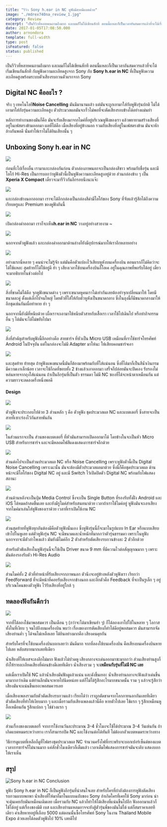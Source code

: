 ```yaml
---
title: "รีวิว Sony h.ear in NC หูฟังมีสายมีแบตด้วย"
image: "./mdrex740na_review_1.jpg"
category: Review
excerpt: "เป็นรีวิวที่หลายคนถามถึงมาก และผมก็ไม่ได้เขียนสักที ตอนนี้แหละก็เป็นเวลาอันสมควรแล้วที่จะได้เริ่มเขียนกันสักที กับหูฟังความละเอียดสูงจาก Sony กับ Sony h.ear in NC"
date: 2017-01-05T17:08:50.000
author: arnondora
template: full-width
type: post
isFeatured: false
status: published
---
```


เป็นรีวิวที่หลายคนถามถึงมาก และผมก็ไม่ได้เขียนสักที ตอนนี้แหละก็เป็นเวลาอันสมควรแล้วที่จะได้เริ่มเขียนกันสักที กับหูฟังความละเอียดสูงจาก Sony กับ **Sony h.ear in NC** ที่เป็นหูฟังความละเอียดสูงพร้อมระบบตัวเสียงรบกวนตัวแรกจาก Sony

## Digital NC คืออะไร ?
จริง ๆ เทคโนโลยี**Noise Cancelling** มันมีมานานแล้ว แต่มันจะถูกเอามาใส่กับหูฟังรุ่นปกติ ไม่ได้เอามาใส่กับรุ่นความละเอียดสูง ตัวประมวลผลมันจะเร็วไม่พอที่จะตัดเสียงรอบข้างได้อย่างแม่นยำ

หลักการทำงานของมันก็คือ มันจะรับเสียงมาจากไมค์ที่อยู่บริเวณหูฟังของเรา แล้วพยายามสร้างเสียงที่อยู่ในเฟสตรงข้ามออกมา ผลที่ได้คือ เมื่อเสียงที่อยู่ข้างนอก รวมกับเสียงที่อยู่ในเฟสตรงข้าม มันจะหักล้างกันพอดี นั่นทำให้เราไม่ได้ยินเสียงนั้น ๆ

## Unboxing Sony h.ear in NC
![](./mdrex740na_review_14.jpg)

ก่อนที่ะไปเรื่องอื่น เรามาแกะกล่องกันก่อน ตัวกล่องภาพนอกจะเป็นกล่องสีขาว พร้อมกับชื่อรุ่น และมีโลโก้ Hi-Res เป็นการบอกว่าหูฟังตัวนี้เป็นหูฟังความละเอียดสูงอยู่ด้วย ส่วนกล่องข้าง ๆ เป็น **Xperia X Compact** เดี๋ยวจะมารีวิวกันอีกรอบนึงนะแจ๊ะ

![](./mdrex740na_review_15.jpg)

แกะกล่องข้างนอกออกมา เราจะได้อีกกล่องเป็นกล่องสีดำมีโลโก้ของ Sony ที่จับแล้วรู้สึกได้ถึงความเรียบหรูและ Premium ของหูฟังอันนี้

![](./mdrex740na_review_16.jpg)

เปิดกล่องดำออกมา เราก็จะเห็น**h.ear in NC** วางอยู่อย่างสวยงาม ~

![](./mdrex740na_review_17.jpg)

นอกจากตัวหูฟังแล้ว แกะกล่องดำออกมาด้านล่างก็ยังมีอุปกรณ์มากให้เราอีกหลายอย่าง

![](./mdrex740na_review_18.jpg)

อย่างแรกนี่หลาย ๆ คนน่าจะไม่รู้จัก แต่มันคือตัวแปลงไว้เสียบหูหังบนเครื่องบิน ตอนแรกก็ไม่คิดว่าจะได้ใช้แหละ สุดท้ายก็ได้ใช้อยู่ดี ฮ่า ๆ เสียงเวลาใช้บนเครื่องบินก็โอเค อยู่ในคุณภาพที่พอรับได้อยู่ เดี๋ยวจะมาอธิบายในช่วงต่อไป

![](./mdrex740na_review_20.jpg)

สิ่งที่ขาดไม่ได้คือ จุกหูฟังขนาดต่าง ๆ เพราะขนาดหูคนเราไม่เท่ากันเลยต้องทำจุกเปลี่ยนมาให้ โดยมีขนาดละคู่ ตั้งแต่เล็กไปจนใหญ่ โดยตัวที่ใส่ให้กับตัวหูหังเป็นขนาดกลาง ซึ่งในถุงนี้ก็มีขนาดกลางมาให้อีกชุดเช่นกันเผื่อทำหาย ฮ่า ๆ

นอกจากนี้ยังมีที่หนีบด้วย เผื่อเราจะเอามาใช้หนีบตัวสายกับเสื้อเรา เวลาใช้ไปเดินไป หรือทำกิจกรรมอื่น ๆ ได้มันจะได้ไม่ขยับไปมา

![](./DSC_1523.jpg)

สิ่งที่สำคัญสำหรับหูฟังนี้อีกอย่างคือ สายชาร์จ ที่หัวเป็น Micro USB เหมือนที่เราใช้ชาร์จโทรศัพท์ Android ในปัจจุบัน แต่ในกล่องจะไม่มี Adapter มาให้นะ ให้เสียบคอมชาร์จเอา

![](./mdrex740na_review_19.jpg)

และสุดท้าย ท้ายสุด ถ้าหูฟังแพงขนาดนี้มันก็ต้องมาพร้อมกับที่ใส่แน่นอน ซึ่งที่ได้มาก็เป็นสีน้ำเงินกรม มีความเงาเล็กน้อย เวลาจะใช้ก็กดที่ขอบทั้ง 2 ข้างแล้วเอาออกมา เสร็จก็ปล่อยมันจะปิดเอง รับรองไม่หล่นหายจากถุงใส่แน่นอน ถ้าเป็นอีกรุ่นที่เป็นตัว ธรรมดา ไม่มี NC ซองที่ได้จะหน้าตาเหมือนกัน แต่ความยาวจะลดลงครึ่งหนึ่งพอดี

#### Design
![](./mdrex740na_review_4.jpg)

ตัวหูฟังจะประกอบไปด้วย 3 ส่วนหลัก ๆ คือ ตัวหูฟัง ชุดประมวลผล NC และแบตเตอรี่ ซึ่งสายจะเป็นสายที่เซาะร่องไว้กันสายพันกัน

![](./mdrex740na_review_7.jpg)

ในส่วนแรกจะเป็น ส่วนของแบตเตอรี่ ที่หัวมันสามารถเปิดออกมาได้ โดยข้างในจะเป็นหัว Micro USB สำหรับการชาร์จ และจะมีหลอดไฟสีแดงแสดงการชาร์จอีกด้วย

![](./mdrex740na_review_8.jpg)

ส่วนต่อไปจะเป็นส่วนประมวลผล NC หรือ Noise Cancelling เพราะหูฟังตัวนี้เป็น Digital Noise Cancelling เพราะฉะนั้น มันจะต้องมีตัวประมวลผลมาด้วย ซึ่งนี่ก็คือชุดประมวลผล ด้านหน้าจะมีโลโก้ของ Digital NC อยู่ และมี Switch ไว้เปิดปิดตัว Digital NC พร้อมกับไฟแสดงสถานะ

![](./mdrex740na_review_13.jpg)

ส่วนด้านหลังจะเป็นปุ่ม Media Control ซึ่งจะเป็น Single Button ที่รองรับทั้งฝั่ง Android และ iOS ได้หมดถ้าสดชื่นเลย และยังมีรูไมค์สำหรับสนทนาด้วย เวลาถ้าเราใช้ไมค์อยู่ หูฟังมันจะเอาเสียงจากไมค์มาเล่นใส่หูฟังของเราด้วย เวลาที่เราเปิดใช้งาน NC

![](./mdrex740na_review_12.jpg)

ส่วนสุดท้ายที่หูฟังทุกอันต้องมีคือตัวหูฟังนั่นเอง ซึ่งหูฟังรุ่นนี้ก็จะมาในรูปแบบ In Ear หรือแบบเสียบเข้าไปในหูเลย แต่ตัวหูฟังรุ่น NC จะมีขนาดและน้ำหนักที่มากกว่าตัวรุ่นธรรมดา เพราะในหูฟัง นอกจากจะมีตัวลำโพงแล้ว มันยังมีไมค์อีก 2 ตัวสำหรับตัดเสียงรบกวนข้างละ 2 ตัวอีกด้วย

สำหรับตัวขับเสียงในหูฟังรุ่นนี้จะใช้เป็น Driver ขนาด 9 mm ที่มีความไวต่อสัญญาณมาก ๆ เพราะมันต้องรองรับตัว Hi-Res Audio

![](./mdrex740na_review_5.jpg)

ส่วนไมค์ทั้ง 2 ตัวที่ทำหน้าที่รับเสียงจากภาพนอก ตัวนึงจะอยู่ข้างหลังตัวหูฟังเรา เรียกว่า Feedforward ที่จะมีหน้าที่คอยรับเสียงจากข้างนอก และอีกตัวคือ Feedback ที่จะเป็นรูเล็ก ๆ อยู่บริเวณโคนของตัวหูฟัง ไว้รับเสียงที่อยู่ใกล้ ๆ

## ทดลองฟังกันดีกว่า
![](./mdrex740na_review_10.jpg)

จากที่ได้ลองใช้มาพอสมควร เป็นเดือน ๆ (กว่าจะได้มาเขียนฮ่า ๆ) ก็ได้ลองเอาไปใช้ในหลาย ๆ โอกาส ทั้งในที่เงียบ ๆ จนไปถึงบนเครื่องบิน พบว่า เรื่องของการตัดเสียงก็ทำได้ดีอยู่พอสมควร มันสามารถจัดเสียงย่านต่ำ ๆ ได้จนไม่เหลือเลย ได้ยินอย่างมากคือ เสียงคนคุยกัน

สำหรับใครที่จะใช้บนเครื่องบินบอกเลยว่า มันดีมาก จากที่ลองใช้บนเครื่องบิน คือเสียงบนเครื่องบินหายไปเลย หลับสบายมากเลยทีเดียว

น้ำเสียงที่ให้เบสจะลงลึกไม่มาก ฟังแล้วไม่ปวดหู เสียงกลางจะเด่นออกมาซะมากกว่า ส่วนเสียงย่านสูงก็ยังให้รายละเอียดเสียงที่ค่อนข้างดีเลยทีเดียว น้ำเสียงรวม ๆ จะ**เหมือนกับรุ่นที่ไม่มี NC เลย**

แต่เมื่อเราเปิดใช้ NC แล้วน้ำเสียงมันฟังดูแล้วแน่น และดังขึ้นเยอะ น้ำเสียงย่านกลางจะฟังแล้วเด่นขึ้นมามากกว่าเดิม แต่ย่านลึกมันจะหายไปนิดหน่อย แต่ก็ไม่ได้รู้สึกอะไรมากขนาดนั้น รวม ๆ แล้วจะรู้สึกว่าเสียงมันจะแน่นขึ้นเยอะพอสมควรเลย

เมื่อเสียงเพลงรวมกับตัวตัดเสียงรบกวนแล้ว เรียกได้ว่า เราถูกตัดขาดจากโลกภายนอกกันเลยทีเดียว ตัวตัดเสียงที่ทำให้เงียบมาก ๆ และเมื่อรวมกับเสียงเพลงแล้วนี่คือ หายตัวไปเลย ใช้แรก ๆ รู้สึกเหมือนหูอื้อเหมือนกัน รู้สึกแปลก ๆ ใช่ช่วงแรก ๆ

![](./DSC_1528.jpg)

ส่วนเรื่องของแบตเตอรี่ จากการใช้งานวันละประมาณ 3-4 ชั่วโมงจะใช้ได้ประมาณ 3-4 วันเช่นกัน ถ้าเกิดแบตหมดระหว่างทาง เราก็สามารถปิด NC และใช้งานต่อได้ทันที ไม่ต้องกลัวแบตหมดระหว่างทาง

วิธีการดูแบตที่เหลือก็ดูที่ไฟตรงชุดประมวลผล NC จำนวนครั้งไฟที่กระพริบจะบอกเปอร์เซ็นต์ของแบต เวลาการชาร์จก็ไม่นานมาก แค่สักชั่วโมงเดียวก็เต็มแล้ว เวลาเต็มไฟแสดงการชาร์จมันจะดับ แสดงบอกให้เราเห็น

## สรุป
![Sony h.ear in NC Conclusion](./mdrex740na_review_3.jpg)

หูฟัง Sony h.ear in NC ก็เป็นหูฟังอีกรุ่นที่น่าสนใจเลย สำหรับใครที่กำลังต้องการหูฟังตัดเสียงรบกวนแบบพกพา น้ำเสียงที่ให้มาก็มาในแบบฉบับของ Sony ถ้าเกิดใครที่เคยใช้ Sony มาก่อน น่าจะคุ้นเคยกับมันเหมือนเดิมเลย เมื่อรวมกับ NC แล้วก็ทำให้ได้เสียงที่แน่นขึ้นไปอีก ฟังออกมาแล้วก็ใช้ได้อยู่ แต่เรื่องของมิติ เบส และเสียงย่านแหลมอาจจะยังสู้ตัวรุ่นพี่ของมันไม่ได้ แต่ก็สมราคาเลยทีเดียว ค่าเสียหายอยู่ที่เกือบ 5000 แต่ตอนนั้นซื้อโทรศัพท์ Sony ในงาน Thailand Mobile Expo ด้วยเลยได้ลดตัวหูฟังไป 10% เลยดีไป
